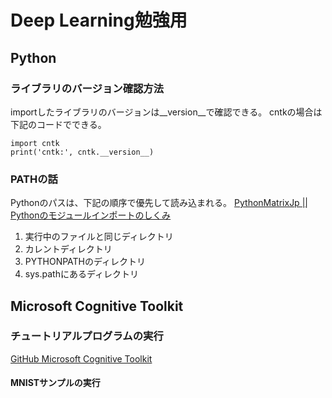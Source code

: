# Deep Learning勉強用

## Python

### ライブラリのバージョン確認方法
importしたライブラリのバージョンは__version__で確認できる。
cntkの場合は下記のコードでできる。

    import cntk
    print('cntk:', cntk.__version__)

### PATHの話
Pythonのパスは、下記の順序で優先して読み込まれる。
[PythonMatrixJp || Pythonのモジュールインポートのしくみ](http://python.matrix.jp/pages/tips/import.html)

1. 実行中のファイルと同じディレクトリ
1. カレントディレクトリ
1. PYTHONPATHのディレクトリ
1. sys.pathにあるディレクトリ

## Microsoft Cognitive Toolkit

### チュートリアルプログラムの実行
[GitHub Microsoft Cognitive Toolkit](https://github.com/Microsoft/CNTK)

#### MNISTサンプルの実行
